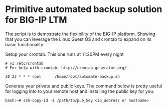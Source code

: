 
# Primitive automated backup solution for BIG-IP LTM
The script is to demostrate the flexibility of the BIG-IP platform.
Showing that you can leverage the Linux Guest OS and crontab to
expand on its basic functionality. 

Setup your crontab. This one runs at 11:30PM every night
```
# vi /etc/crontab
# For help with crontab: http://crontab-generator.org/

30 23 * * * root      /home/root/automate-backup.sh
```

Generate your private and public keys. The command below is pretty useful for 
logging into to your remote host and installing the public key for you.
```
bash:~# ssh-copy-id -i /path/to/pub_key <ip_address or hostname>
```
